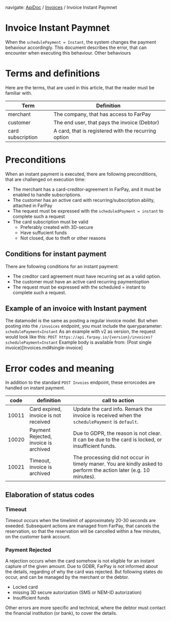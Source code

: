 navigate: [ApiDoc](README.md) / [Invoices](invoices.md) / Invoice Instant Paymnet

# Invoice Instant Paymnet

When the `schedulePayment = Instant`, the system changes the payment behaviour accordingly. This document describes the error, that can encounter when executing this behaviour.
Other behaviours 

# Terms and definitions

Here are the terms, that are used in this article, that the reader must be familiar with.

Term              | Definition                                  
------------------|----------------------------------------------
merchant          | The company, that has access to FarPay       
customer          | The end user, that pays the invoice (Debtor) 
card subscription | A card, that is registered with the recurring option


# Preconditions
When an instant payment is executed, there are following preconditions, that are challenged on execution time:
* The merchant has a card-creditor-agreement in FarPay, and it must be enabled to handle subscriptions.
* The customer has an active card with recurring/subscription ability, attached in FarPay
* The request must be expressed with the `scheduledPayment = instant` to complete such a request
* The card subscription must be valid 
  * Preferably created with 3D-secure
  * Have suffucient funds
  * Not closed, due to theft or other reasons
 
## Conditions for instant payment
There are following conditions for an instant payment:
* The creditor card agreement must have recurring set as a valid option.
* The customer must have an active card recurring paymentoption
* The request must be expressed with the scheduled = instant to complete such a request.

## Example of an invoice with Instant payment
The datamodel is the same as posting a regular invoice model. But when posting into the `/invoices` endpoint, you must include the queryparameter: `schedulePayment=Instant`
As an example with v2 as version, the request would look like this:
`POST https://api.farpay.io/{version}/invoices?schedulePayment=Instant`
Example body is available from: (Post single invoice)[Invoices.md#single-invoice]


# Error codes and meaning
In addition to the standard `POST Invoies` endpoint, these errorcodes are handled on instant payment.

code            |  definition                              | call to action
----------------|------------------------------------------|-----------------------------------------
10011           | Card expired, invoice is not received    | Update the card info. Remark the invoice is received when the `schedulePayment` is `default`.
10020           | Payment Rejected, invoice is archived    | Due to GDPR, the reason is not clear. It can be due to the card is locked, or insufficient funds.
10021           | Timeout, invoice is archived             | The processing did not occur in timely maner. You are kindly asked to perform the action later (e.g. 10 minutes).

## Elaboration of status codes
### Timeout
Timeout occurs when the timelimit of approximately 20-30 seconds are exeeded. Subsequent actions are managed from FarPay, that cancels the reservation, so that the reservation will be cancelled within a few minutes, on the customer bank account.

### Payment Rejected
A rejection occurs when the card somehow is not eligible for an instant capture of the given amount. Due to GDBR, FarPay is not informed about the details, regarding of why the card was rejected. But following states do occur, and can be managed by the merchant or the debtor.
* Locled card
* missing 3D secure autorization (SMS or NEM-ID autorization)
* Insufficient funds

Other errors are more specific and technical, where the debtor must contact the financial institution (or bank), to cover the details.
